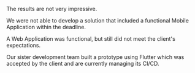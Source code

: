 The results are not very impressive.

We were not able to develop a solution that included a functional Mobile Application within the deadline.

A Web Application was functional, but still did not meet the client's expectations.

Our sister development team built a prototype using Flutter which was accepted by the client and are currently managing its CI/CD.